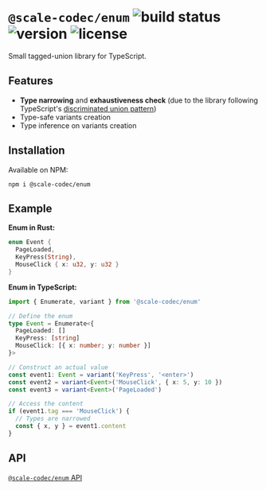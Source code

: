 # `@scale-codec/enum` ![build status](https://img.shields.io/github/checks-status/soramitsu/scale-codec-js-library/master) ![version](https://img.shields.io/npm/v/@scale-codec/enum) ![license](https://img.shields.io/npm/l/@scale-codec/enum)

Small tagged-union library for TypeScript.

## Features

- **Type narrowing** and **exhaustiveness check** (due to the library following TypeScript's [discriminated union pattern](https://www.typescriptlang.org/docs/handbook/typescript-in-5-minutes-func.html#discriminated-unions))
- Type-safe variants creation
- Type inference on variants creation

## Installation

Available on NPM:

```shell
npm i @scale-codec/enum
```

## Example

**Enum in Rust:**

```rust
enum Event {
  PageLoaded,
  KeyPress(String),
  MouseClick { x: u32, y: u32 }
}
```

**Enum in TypeScript:**

```ts
import { Enumerate, variant } from '@scale-codec/enum'

// Define the enum
type Event = Enumerate<{
  PageLoaded: []
  KeyPress: [string]
  MouseClick: [{ x: number; y: number }]
}>

// Construct an actual value
const event1: Event = variant('KeyPress', '<enter>')
const event2 = variant<Event>('MouseClick', { x: 5, y: 10 })
const event3 = variant<Event>('PageLoaded')

// Access the content
if (event1.tag === 'MouseClick') {
  // Types are narrowed
  const { x, y } = event1.content
}
```

## API

[`@scale-codec/enum` API](https://soramitsu.github.io/scale-codec-js-library/api/modules/scale_codec_enum)
